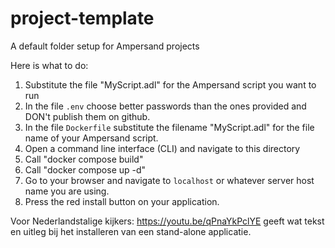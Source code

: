 # project-template
A default folder setup for Ampersand projects

Here is what to do:

1. Substitute the file "MyScript.adl" for the Ampersand script you want to run
2. In the file `.env` choose better passwords than the ones provided and DON't publish them on github.
3. In the file `Dockerfile` substitute the filename "MyScript.adl" for the file name of your Ampersand script.
4. Open a command line interface (CLI) and navigate to this directory
5. Call "docker compose build"
6. Call "docker compose up -d"
7. Go to your browser and navigate to `localhost` or whatever server host name you are using.
8. Press the red install button on your application.

Voor Nederlandstalige kijkers: https://youtu.be/qPnaYkPclYE geeft wat tekst en uitleg bij het installeren van een stand-alone applicatie.